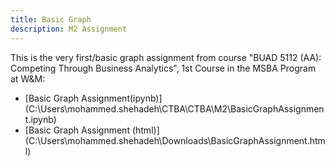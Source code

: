 ```yaml
---
title: Basic Graph
description: M2 Assignment
---
```


This is the very first/basic graph assignment from course "BUAD 5112 (AA): Competing Through Business Analytics", 1st Course in the MSBA Program at W&M:

- [Basic Graph Assignment(ipynb)] (C:\\Users\\mohammed.shehadeh\\CTBA\\CTBA\\M2\\BasicGraphAssignment.ipynb)
- [Basic Graph Assignment (html)] (C:\\Users\\mohammed.shehadeh\\Downloads\\BasicGraphAssignment.html)
